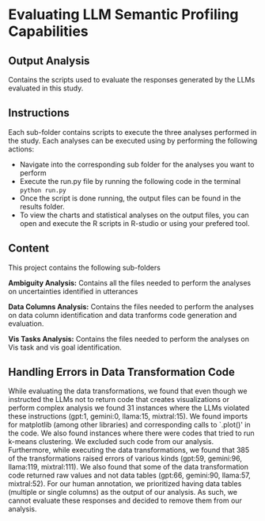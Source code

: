 # Evaluating LLM Semantic Profiling Capabilities
## Output Analysis

Contains the scripts used to evaluate the responses generated by the LLMs evaluated in this study. 


## Instructions
Each sub-folder contains scripts to execute the three analyses performed in the study. Each analyses can be executed using by performing the following actions:
- Navigate into the corresponding sub folder for the analyses you want to perform
- Execute the run.py file by running the following code in the terminal `python run.py`
- Once the script is done running, the output files can be found in the results folder.
- To view the charts and statistical analyses on the output files, you can open and execute the R scripts in R-studio or using your prefered tool.

## Content
This project contains the following sub-folders

**Ambiguity Analysis:** Contains all the files needed to perform the analyses on uncertainties identified in utterances

**Data Columns Analysis:** Contains the files needed to perform the analyses on data column identification and data tranforms code generation and evaluation. 

**Vis Tasks Analysis:** Contains the files needed to perform the analyses on Vis task and vis goal identification. 

## Handling Errors in Data Transformation Code
While evaluating the data transformations, we found that even though we instructed the LLMs not to return code that creates visualizations or perform complex analysis we found 31 instances where the LLMs violated these instructions (gpt:1, gemini:0, llama:15, mixtral:15). We found imports for matplotlib (among other libraries) and corresponding calls to `.plot()' in the code. We also found instances where there were codes that tried to run k-means clustering. We excluded such code from our analysis. Furthermore, while executing the data transformations, we found that 385 of the transformations raised errors of various kinds (gpt:59, gemini:96, llama:119, mixtral:111). We also found that some of the data transformation code returned raw values and not data tables (gpt:66, gemini:90, llama:57, mixtral:52). For our human annotation, we prioritized having data tables (multiple or single columns) as the output of our analysis. As such, we cannot evaluate these responses and decided to remove them from our analysis.